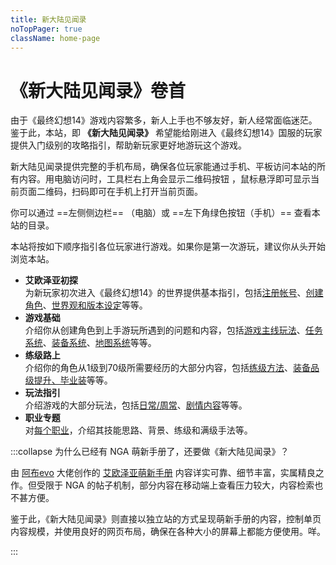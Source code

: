 ```yaml
---
title: 新大陆见闻录
noTopPager: true
className: home-page
---
```

<IncludePage file="_includes/index.md" />

# 《新大陆见闻录》卷首

由于《最终幻想14》游戏内容繁多，新人上手也不够友好，新人经常面临迷茫。
鉴于此，本站，即 **《新大陆见闻录》** 希望能给刚进入《最终幻想14》国服的玩家提供入门级别的攻略指引，帮助新玩家更好地游玩这个游戏。

新大陆见闻录提供完整的手机布局，确保各位玩家能通过手机、平板访问本站的所有内容。用电脑访问时，工具栏右上角会显示二维码按钮 <i class="ui icon qrcode"></i> ，鼠标悬浮即可显示当前页面二维码，扫码即可在手机上打开当前页面。

你可以通过 ==左侧侧边栏== （电脑）或 ==左下角绿色按钮（手机）== 查看本站的目录。

本站将按如下顺序指引各位玩家进行游戏。如果你是第一次游玩，建议你从头开始浏览本站。

* **艾欧泽亚初探**  
为新玩家初次进入《最终幻想14》的世界提供基本指引，包括[注册帐号](./before/pay.md)、[创建角色](./before/char.md)、[世界观和版本设定](./before/world.md)等等。
* **游戏基础**  
介绍你从创建角色到上手游玩所遇到的问题和内容，包括[游戏主线玩法](./basic/core.md)、[任务系统](./basic/quest.md)、[装备系统](./basic/equip.md)、[地图系统](./basic/map.md)等等。
* **练级路上**  
介绍你的角色从1级到70级所需要经历的大部分内容，包括[练级方法](./upgrade/guide.md)、[装备品级提升、毕业装](./bis.md)等等。
* **玩法指引**  
介绍游戏的大部分玩法，包括[日常/周常](./topic/daily.md)、[剧情内容](./topic/story)等等。
* **职业专题**  
对[每个职业](./before/job.md)，介绍其技能思路、背景、练级和满级手法等。

:::collapse 为什么已经有 NGA 萌新手册了，还要做《新大陆见闻录》？

由 [阿布evo](https://bbs.nga.cn/nuke.php?func=ucp&uid=12402549) 大佬创作的 [艾欧泽亚萌新手册](https://bbs.nga.cn/read.php?tid=15174128) 内容详实可靠、细节丰富，实属精良之作。但受限于 NGA 的帖子机制，部分内容在移动端上查看压力较大，内容检索也不甚方便。

鉴于此，《新大陆见闻录》则直接以独立站的方式呈现萌新手册的内容，控制单页内容规模，并使用良好的网页布局，确保在各种大小的屏幕上都能方便使用。咩。

:::
